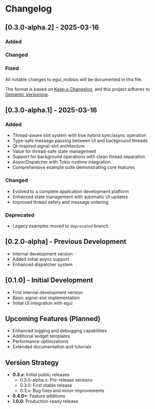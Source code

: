 # Changelog

## [0.3.0-alpha.2] - 2025-03-16

### Added

### Changed

### Fixed

All notable changes to egui_mobius will be documented in this file.

The format is based on [Keep a Changelog](https://keepachangelog.com/en/1.0.0/),
and this project adheres to [Semantic Versioning](https://semver.org/spec/v2.0.0.html).

## [0.3.0-alpha.1] - 2025-03-16

### Added
- Thread-aware slot system with true hybrid sync/async operation
- Type-safe message passing between UI and background threads
- Qt-inspired signal-slot architecture
- Value<T> for thread-safe state management
- Support for background operations with clean thread separation
- AsyncDispatcher with Tokio runtime integration
- Comprehensive example suite demonstrating core features

### Changed
- Evolved to a complete application development platform
- Enhanced state management with automatic UI updates
- Improved thread safety and message ordering

### Deprecated
- Legacy examples moved to `deprecated` branch

## [0.2.0-alpha] - Previous Development
- Internal development version
- Added initial async support
- Enhanced dispatcher system

## [0.1.0] - Initial Development
- First internal development version
- Basic signal-slot implementation
- Initial UI integration with egui

## Upcoming Features (Planned)
- Enhanced logging and debugging capabilities
- Additional widget templates
- Performance optimizations
- Extended documentation and tutorials

## Version Strategy
- **0.3.x**: Initial public releases
  - 0.3.0-alpha.x: Pre-release versions
  - 0.3.0: First stable release
  - 0.3.x: Bug fixes and minor improvements
- **0.4.0+**: Feature additions
- **1.0.0**: Production-ready release
